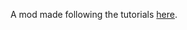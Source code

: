 A mod made following the tutorials [here](https://www.youtube.com/watch?v=bS0TmBNKguc&index=2&list=PLiDUvCGH5WEUEV9nc0Ll2pzUFmSFc21uR). 
